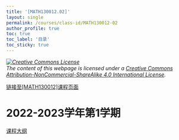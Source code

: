 ```yaml
---
title: '[MATH130012.02]'
layout: single
permalink: /courses/class-id/MATH130012-02
author_profile: true
toc: true
toc_label: '目录'
toc_sticky: true
---
```


<div class='notice--warning'>
	<p><i><a rel='license' href='http://creativecommons.org/licenses/by-nc-sa/4.0/'><img alt='Creative Commons License' style='border-width:0' src='https://i.creativecommons.org/l/by-nc-sa/4.0/88x31.png' /></a><br /> The content of this webpage is licensed under a <a rel='license' href='http://creativecommons.org/licenses/by-nc-sa/4.0/'>Creative Commons Attribution-NonCommercial-ShareAlike 4.0 International License</a>.</i></p>
</div>

<a href='https://fdu-math.github.io/courses/MATH130012'>链接至[MATH130012]课程页面</a>

# 2022-2023学年第1学期
<a href='https://fdu-math.github.io/courses/syllabus/MATH130012.02-2022-2023-1 (Encrypted).pdf'>课程大纲</a>

